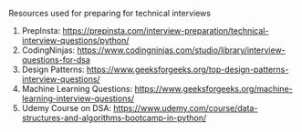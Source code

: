 Resources used for preparing for technical interviews
1. PrepInsta: https://prepinsta.com/interview-preparation/technical-interview-questions/python/
2. CodingNinjas: https://www.codingninjas.com/studio/library/interview-questions-for-dsa
3. Design Patterns: https://www.geeksforgeeks.org/top-design-patterns-interview-questions/
4. Machine Learning Questions: https://www.geeksforgeeks.org/machine-learning-interview-questions/
5. Udemy Course on DSA: https://www.udemy.com/course/data-structures-and-algorithms-bootcamp-in-python/